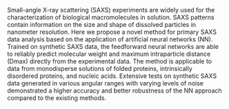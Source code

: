 Small-angle X-ray scattering (SAXS) experiments are widely used for the characterization of biological macromolecules in
solution. SAXS patterns contain information on the size and shape of dissolved particles in nanometer resolution. Here
we propose a novel method for primary SAXS data analysis based on the application of artificial neural networks (NN).
Trained on synthetic SAXS data, the feedforward neural networks are able to reliably predict molecular weight and
maximum intraparticle distance (Dmax) directly from the experimental data. The method is applicable to data from
monodisperse solutions of folded proteins, intrinsically disordered proteins, and nucleic acids. Extensive tests on
synthetic SAXS data generated in various angular ranges with varying levels of noise demonstrated a higher accuracy and
better robustness of the NN approach compared to the existing methods. 